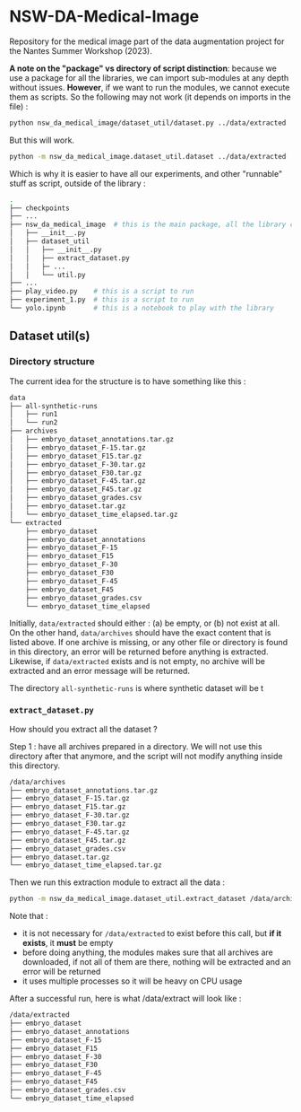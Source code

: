 # NSW-DA-Medical-Image

Repository for the medical image part of the data augmentation project for the Nantes Summer Workshop (2023).

**A note on the "package" vs directory of script distinction**: because we use a package for all the libraries, we can import sub-modules at any depth without issues. **However**, if we want to run the modules, we cannot execute them as scripts. So the following may not work (it depends on imports in the file) :

```sh
python nsw_da_medical_image/dataset_util/dataset.py ../data/extracted  # will not work
```

But this will work.

```sh
python -m nsw_da_medical_image.dataset_util.dataset ../data/extracted  # ok
```

Which is why it is easier to have all our experiments, and other "runnable" stuff as script, outside of the library :

```sh
.
├── checkpoints
├── ...
├── nsw_da_medical_image  # this is the main package, all the library code go in there
│   ├── __init__.py
│   ├── dataset_util
│   │   ├── __init__.py
│   │   ├── extract_dataset.py
│   │   ├─ ...
│   │   └── util.py
├── ...
├── play_video.py    # this is a script to run
├── experiment_1.py  # this is a script to run
└── yolo.ipynb       # this is a notebook to play with the library
```

## Dataset util(s)

### Directory structure

The current idea for the structure is to have something like this :

```sh
data
├── all-synthetic-runs
│   ├── run1
│   └── run2
├── archives
│   ├── embryo_dataset_annotations.tar.gz
│   ├── embryo_dataset_F-15.tar.gz
│   ├── embryo_dataset_F15.tar.gz
│   ├── embryo_dataset_F-30.tar.gz
│   ├── embryo_dataset_F30.tar.gz
│   ├── embryo_dataset_F-45.tar.gz
│   ├── embryo_dataset_F45.tar.gz
│   ├── embryo_dataset_grades.csv
│   ├── embryo_dataset.tar.gz
│   └── embryo_dataset_time_elapsed.tar.gz
└── extracted
    ├── embryo_dataset
    ├── embryo_dataset_annotations
    ├── embryo_dataset_F-15
    ├── embryo_dataset_F15
    ├── embryo_dataset_F-30
    ├── embryo_dataset_F30
    ├── embryo_dataset_F-45
    ├── embryo_dataset_F45
    ├── embryo_dataset_grades.csv
    └── embryo_dataset_time_elapsed
```

Initially, `data/extracted` should either : (a) be empty, or (b) not exist at all. On the other hand, `data/archives` should have the exact content that is listed above. If one archive is missing, or any other file or directory is found in this directory, an error will be returned before anything is extracted. Likewise, if `data/extracted` exists and is not empty, no archive will be extracted and an error message will be returned.

The directory `all-synthetic-runs` is where synthetic dataset will be t

### `extract_dataset.py`

How should you extract all the dataset ?

Step 1 : have all archives prepared in a directory. We will not use this directory after that anymore, and the script will not modify anything inside this directory.

```sh
/data/archives
├── embryo_dataset_annotations.tar.gz
├── embryo_dataset_F-15.tar.gz
├── embryo_dataset_F15.tar.gz
├── embryo_dataset_F-30.tar.gz
├── embryo_dataset_F30.tar.gz
├── embryo_dataset_F-45.tar.gz
├── embryo_dataset_F45.tar.gz
├── embryo_dataset_grades.csv
├── embryo_dataset.tar.gz
└── embryo_dataset_time_elapsed.tar.gz
```

Then we run this extraction module to extract all the data :

```sh
python -m nsw_da_medical_image.dataset_util.extract_dataset /data/archives /data/extracted
```

Note that :

- it is not necessary for `/data/extracted` to exist before this call, but **if it exists**, it **must** be empty
- before doing anything, the modules makes sure that all archives are downloaded, if not all of them are there, nothing will be extracted and an error will be returned
- it uses multiple processes so it will be heavy on CPU usage

After a successful run, here is what /data/extract will look like :

```sh
/data/extracted
├── embryo_dataset
├── embryo_dataset_annotations
├── embryo_dataset_F-15
├── embryo_dataset_F15
├── embryo_dataset_F-30
├── embryo_dataset_F30
├── embryo_dataset_F-45
├── embryo_dataset_F45
├── embryo_dataset_grades.csv
└── embryo_dataset_time_elapsed
```
